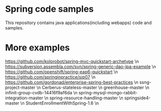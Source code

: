 # Spring code samples
This repository contains java applications(including webapps) code and samples.

# More examples
https://github.com/kolorobot/spring-mvc-quickstart-archetype \n
https://subversion.assembla.com/svn/spring-generic-dao-jpa-example \n
https://github.com/openshift/spring-eap6-quickstart \n
https://github.com/springinpractice/sip07 \n
https://github.com/gordonad/enterprise-spring-best-practices \n
ssng-project-master \n
Cerberus-stateless-master \n
greenhouse-master \n
infinit-group-cvdb-14416f9af6da \n
spring-mysql-mongo-rabbit-integration-master \n
spring-resource-handling-master \n
springside4-master \n
StudentEnrollmentWithSpring-1.6 \n
